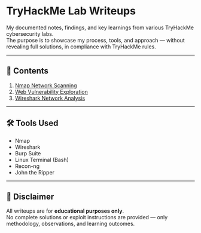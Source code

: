 # TryHackMe Lab Writeups

My documented notes, findings, and key learnings from various TryHackMe cybersecurity labs.  
The purpose is to showcase my process, tools, and approach — without revealing full solutions, in compliance with TryHackMe rules.

---

## 📜 Contents
1. [Nmap Network Scanning](01-Nmap-Network-Scanning.md)
2. [Web Vulnerability Exploration](02-Web-Vulnerability-Exploration.md)
3. [Wireshark Network Analysis](03-Wireshark-Network-Analysis.md)

---

## 🛠 Tools Used
- Nmap
- Wireshark
- Burp Suite
- Linux Terminal (Bash)
- Recon-ng
- John the Ripper

---

## 📌 Disclaimer
All writeups are for **educational purposes only**.  
No complete solutions or exploit instructions are provided — only methodology, observations, and learning outcomes.

